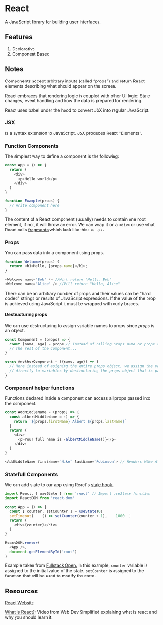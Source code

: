 # React

A JavaScript library for building user interfaces.

## Features

1. Declarative
2. Component Based

## Notes

Components accept arbitrary inputs \(called “props”\) and return React elements describing what should appear on the screen.

React embraces that rendering logic is coupled with other UI logic: State changes, event handling and how the data is prepared for rendering.

React uses babel under the hood to convert JSX into regular JavaScript.

### JSX

Is a syntax extension to JavaScript. JSX produces React "Elements".

### Function Components

The simplest way to define a component is the following:

```javascript
const App = () => {
  return (
    <div>
      <p>Hello world</p>
    </div>
  )
}

function Example(props) {
  // Write component here
}
```

The content of a React component \(usually\) needs to contain one root element, if not, it will throw an error. We can wrap it on a `<div>` or use what React calls [fragments](https://reactjs.org/docs/fragments.html#short-syntax) which look like this: `<> </>`.

### Props

You can pass data into a component using props.

```javascript
function Welcome(props) {
  return <h1>Hello, {props.name}</h1>;
}

<Welcome name="Bob" /> //Will return "Hello, Bob" 
<Welcome name="Alice" /> //Will return "Hello, Alice"
```

There can be an arbitrary number of props and their values can be "hard coded" strings or results of JavaScript expressions. If the value of the prop is achieved using JavaScript it must be wrapped with curly braces.

#### Destructuring props

We can use destructuring to assign variable names to props since _props_ is an object.

```javascript
const Component = (props) => {
  const [name, age] = props // Instead of calling props.name or props.age, we can call name or age.
  // The rest of the component...
}

const AnotherComponent = ({name, age}) => {
  // Here instead of asigning the entire props object, we assign the values of the properties 
  // directly to variables by destructuring the props object that is passed to the component function as a parameter.
}
```

### Component helper functions

Functions declared inside a component can access all props passed into the component.

```javascript
const AddMiddleName = (props) => {
  const albertMiddleName = () => {
    return `${props.firstName} Albert ${props.lastName}`
  }
  return (
    <div>
      <p>Your full name is {albertMiddleName()}</p>
    </div>
  )
}

<AddMiddleName firstName="Mike" lastName="Robinson"> // Renders Mike Albert Robinson
```

### Statefull Components

We can add state to our app using React's [state hook.](https://reactjs.org/docs/hooks-state.html)

```javascript
import React, { useState } from 'react' // Import useState function
import ReactDOM from 'react-dom'

const App = () => {
  const [ counter, setCounter ] = useState(0) 
  setTimeout(    () => setCounter(counter + 1),    1000  )
  return (
    <div>{counter}</div>
  )
}

ReactDOM.render(
  <App />, 
  document.getElementById('root')
)
```

Example taken from [Fullstack Open.](https://fullstackopen.com/en/part1/component_state_event_handlers)
In this example, `counter` variable is assigned to the initial value of the state. `setCounter` is assigned to the function that will be used to modify the state.

## Resources

[React Website](https://reactjs.org/) 

[What is React?](https://www.youtube.com/watch?v=1wZoGFF_oi4&list=PLZlA0Gpn_vH_NT5zPVp18nGe_W9LqBDQK): Video from Web Dev Simplified explaining what is react and why you should learn it.

